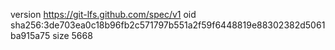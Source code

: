 version https://git-lfs.github.com/spec/v1
oid sha256:3de703ea0c18b96fb2c571797b551a2f59f6448819e88302382d5061ba915a75
size 5668
